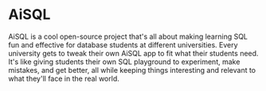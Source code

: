 # AiSQL

AiSQL is a cool open-source project that's all about making learning SQL fun and effective for database students at different universities. Every university gets to tweak their own AiSQL app to fit what their students need. It's like giving students their own SQL playground to experiment, make mistakes, and get better, all while keeping things interesting and relevant to what they'll face in the real world.
